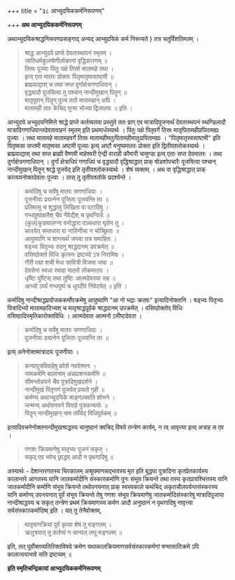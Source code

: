 +++
title = "३८ आभ्युदयिककर्मनिरूपणम्"

+++
**अथ आभ्युदयिककर्मनिरूपणम्**

अथाभ्युदयिकश्राद्धनिरूपणप्रसङ्गाद् अन्यद् आभ्युदयिकं कर्म निरूप्यते } तत्र चतुर्विंशतिमतम् ।

> श्राद्ध आभ्युदये प्राप्ते देवतास्थापनं स्मृतम् ।  
> जातिधर्मकुलश्रेणीलोकानां वृद्धिकारणम् ॥  
> तिस्रः पूज्याः पितुः पक्षे तिस्रो मातामहे तथा ।  
> इत्य् एता मातरः प्रोक्ताः पितृमातृष्वसाष्टमी ॥  
> ब्राह्म्याद्याश् च तथा सप्त दुर्गाक्षेत्रगणाधिपान् ।  
> वृद्ध्यादौ पूजयित्वा तु पश्चान् नान्दीमुखान् पितॄन् ॥  
> मातृपूवान् पितॄन् पूज्य ततो मातामहान् अपि ।  
> मातामही ततः केचिद् युग्मा भोज्या द्विजातयः ॥ इति ।

आभ्युदये अभ्युदयनिमित्ते श्राद्धे प्राप्ते कर्तव्यतया प्रस्तुते ततः प्राग् एव मात्रादिपूजनार्थं देवतास्थपनं स्थण्डिलादौ मात्रादिगणाधिपान्तदेवतावाहनं स्मृतम् इति प्रथमार्धस्यार्थः । पितुः पक्षे पितृवर्गे तिस्रः मातृपितामहीप्रपितामह्यः पूज्याः । तथा मातामहे मातामहवर्गे तिस्रः मातामहीमतुःपितामहीमातुःप्रपितामह्यः । "पितृमातृस्वसाष्टमी" इति पितृष्वसा सप्तमी मातृष्वसा अष्टमी पूज्याः इत्य् अष्टौ मनुष्यमातरः प्रोक्ता इति द्वितीयश्लोकस्यार्थः । ब्राह्म्याद्यास् तथा सप्त ब्राह्मी वैष्णवी माहेश्वरी ऐन्द्री वाराही कौमारी चामुण्डा इत्य् एताः सप्त देवमातरः । तथा दुर्गाक्षेत्रगणाधिपान् । दुर्गां क्षेत्राधिपं गणाधिपं च वृद्ध्यादौ वृद्धिश्राद्धात् प्राक् षोडशोपचारैः पूजयित्वा पश्चान् नान्दीमुखान् पितॄन् श्राद्धे पूजयेद् इति तृतीयश्लोकस्यार्थः । शेषं व्यक्तम् । अथ वा वृद्धिश्राद्धात् प्राक् कात्ययनोक्तदेवताः पूज्याः । तास् तु तृतीयश्लोके प्रदर्श्यन्ते ।

> कर्मादिषु च सर्वेषु मातरः सगणाधिपाः ।  
> पूजनीयाः प्रयत्नेन पूजिताः पूजयन्ति ताः ॥  
> प्रतिमासु च शुद्धासु लिखिता वा पटादिषु ।  
> गन्धपुष्पाक्षतैश् चैव नैवेद्यैश् च पृथग्विधैः ॥  
> (कुल)कुड्यालग्ना वनोद्धारा पञ्चधारा घृतेन तु ।  
> कारयेत् सप्तधारा वा नातिनीचा न चोच्छ्रिताः ॥  
> आयुष्याणि च शान्त्यर्थं जप्त्वा तत्र समाहितः ।  
> षड्भ्यः पितृभ्यः तदनु श्राद्धदानम् उपक्रमेत् ॥  
> वसिष्ठोक्तो विधिः कृत्स्नः द्रष्टव्यो ऽत्र निरामिषः ।  
> गौरी पद्मा शची मेधा सावित्री विजया जया ॥  
> देवसेना स्वधा स्वाहा मातरो लोकमातरः ।  
> धृष्टिः पुष्टिस् तथा तुष्टिः आत्मदेवतया सह ॥  
> आभ्यो ऽर्घ्यं गन्धपुष्पं च धूपदीपं निवेदयेत् ॥ इति ।

कर्मादिषु नान्दीश्राद्धप्रयोजककर्मोपक्रमेषु आयुष्याणि "आ नो भद्राः क्रतवः" इत्यादिनोक्तानि । षड्भ्यः पितृभ्यः पित्रादिभ्यो मातामहादिभ्यश् च मातृश्राद्धपूर्वकं श्राद्धदानम् उपक्रमेत् । वसिष्ठोक्तोप् विधिः वसिष्ठादिस्मृतिकारोक्तविधिः । आत्मदेवता आत्मनो ऽभीष्टदेवता ।

> कर्मादिषु च सर्वेषु मातरः सगणाधिपाः ।  
> पूजनीयाः प्रयत्नेन पूजिताः पूजयन्ति ताः ॥

इत्य् अनेनोक्तमात्रादयः पूजनीयाः ।

> कन्यापुत्रविवाहेषु प्रवेशे नववेश्मनः ।  
> नामकर्मणि बालानाम् अन्नप्राशनकर्मणि ॥  
> सीमन्तोन्नयने चैव पुत्रादिमुखदर्शने ।  
> नान्दीमुखं पितृगणं पूजयेत् प्रयतो गृही ॥  
> कर्मण्य् अथाभ्युदयिके  माङ्गल्यवति शोभने ।  
> जन्मन्य् अथोपनयने विवाहे पुत्रकन्ययोः ॥  
> पितॄन् नान्दीमुखान् नाम तर्पेयेद् विधिपूर्वकम् ॥

इत्यादिवचनेनोक्तनान्दीमुखश्राद्धस्य चानुष्ठानं क्वचिद् विषये तन्त्रेण कार्यम्, न त्व् आवृत्त्या इत्य् अत्राह स एव ।

> गणशः क्रियमाणेषु मातृभ्यः पूजनं सकृत् ।  
> सकृद् एव भवेच् छ्राद्धम् आदौ न पृथगादिषु ॥

अस्यार्थः -  देशान्तरगतस्य चिरकालम् अश्रूयमाणसद्भावस्य मृत इति बुद्ध्या पुत्रादिना कृतप्रेतकार्यस्य कालान्तरे आगतस्य यानि जातकर्मादीनि संस्कारकर्माणि पुनः संभूय क्रियन्ते तथा तस्य कृतप्रायश्चित्तस्य यानि जातकर्मादीनि कर्माणि संभूय क्रियन्ते तथोपनयनात् प्राक् स्वस्वकाले कथंचिद् अकृतचौलपर्यन्तसंस्करस्य यानि कर्माण्य् उपनयनात् पूर्वं संभूय क्रियन्ते तेषु गणशः संभूय क्रियमाणेषु जातकर्मादिसंस्कारेषु मात्रादिपूजाया नान्दीश्राद्धस्य च सकृत् तन्त्रेण प्रथमं क्रियमाणस्य कर्मण आदौ अनुष्ठानं न पृथगादिषु नावृत्त्या सर्वसंस्कारकर्मादिष्व् इति । यत् तु तेनैवोक्तम्,

> मातृयागक्रियां पूर्वं कृत्वा शेषं तु मङ्गलम् ।  
> ऋतुत्रयात् तु कर्तव्यं न चान्यल् लघु मङ्गलम् ॥

इति, तत् पूर्वोक्तव्यतिरिक्तविषये क्रमेण यथाकालक्रियमाणसर्वसंस्कारकर्मणां षण्मासातिक्रमे ऽपि कालात्ययाभावे सति द्रष्टव्यम् ॥

**इति स्मृतिचन्द्रिकायां आभ्युदयिककर्मनिरूपणम्**
